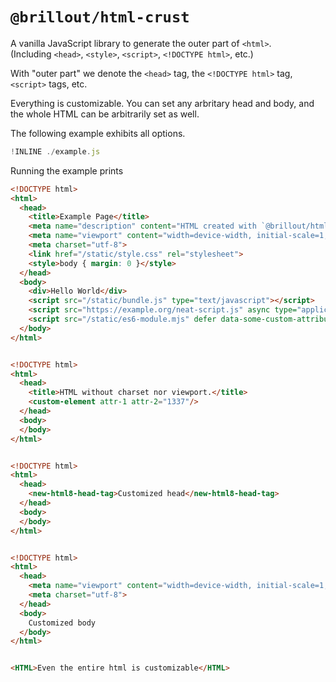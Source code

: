 # `@brillout/html-crust`

A vanilla JavaScript library to generate the outer part of `<html>`.
<br/>
(Including `<head>`, `<style>`, `<script>`, `<!DOCTYPE html>`, etc.)


With "outer part" we denote the `<head>` tag, the `<!DOCTYPE html>` tag, `<script>` tags, etc.

Everything is customizable.
You can set any arbritary head and body, and the whole HTML can be arbitrarily set as well.

The following example exhibits all options.

~~~js
!INLINE ./example.js
~~~

Running the example prints

~~~html
<!DOCTYPE html>
<html>
  <head>
    <title>Example Page</title>
    <meta name="description" content="HTML created with `@brillout/html-crust`">
    <meta name="viewport" content="width=device-width, initial-scale=1, maximum-scale=1">
    <meta charset="utf-8">
    <link href="/static/style.css" rel="stylesheet">
    <style>body { margin: 0 }</style>
  </head>
  <body>
    <div>Hello World</div>
    <script src="/static/bundle.js" type="text/javascript"></script>
    <script src="https://example.org/neat-script.js" async type="application/javascript"></script>
    <script src="/static/es6-module.mjs" defer data-some-custom-attribute="with some custom value" type="module"></script>
  </body>
</html>


<!DOCTYPE html>
<html>
  <head>
    <title>HTML without charset nor viewport.</title>
    <custom-element attr-1 attr-2="1337"/>
  </head>
  <body>
  </body>
</html>


<!DOCTYPE html>
<html>
  <head>
    <new-html8-head-tag>Customized head</new-html8-head-tag>
  </head>
  <body>
  </body>
</html>


<!DOCTYPE html>
<html>
  <head>
    <meta name="viewport" content="width=device-width, initial-scale=1, maximum-scale=1">
    <meta charset="utf-8">
  </head>
  <body>
    Customized body
  </body>
</html>


<HTML>Even the entire html is customizable</HTML>
~~~

